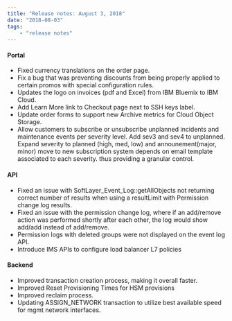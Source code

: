 ```yaml
---
title: "Release notes: August 3, 2018"
date: "2018-08-03"
tags:
    - "release notes"
---
```



#### Portal
+ Fixed currency translations on the order page.
+ Fix a bug that was preventing discounts from being properly applied to certain promos with special configuration rules.
+ Updates the logo on invoices (pdf and Excel) from IBM Bluemix to IBM Cloud.
+ Add Learn More link to Checkout page next to SSH keys label.
+ Update order forms to support new Archive metrics for Cloud Object Storage.
+ Allow customers to subscribe or unsubscribe unplanned incidents and maintenance events per severity level. Add sev3 and sev4 to unplanned. Expand severity to planned (high, med, low) and announement(major, minor) move to new subscription system depends on email template associated to each severity. thus providing a granular control.

#### API
+ Fixed an issue with SoftLayer_Event_Log::getAllObjects not returning correct number of results when using a resultLimit with Permission change log results.
+ Fixed an issue with the permission change log, where if an add/remove action was performed shortly after each other, the log would show add/add instead of add/remove.
+ Permission logs with deleted groups were not displayed on the event log API.
+ Introduce IMS APIs to configure load balancer L7 policies

#### Backend
+ Improved transaction creation process, making it overall faster.
+ Improved Reset Provisioning Times for HSM provisions
+ Improved reclaim process.
+ Updating ASSIGN_NETWORK transaction to utilize best available speed for mgmt network interfaces.